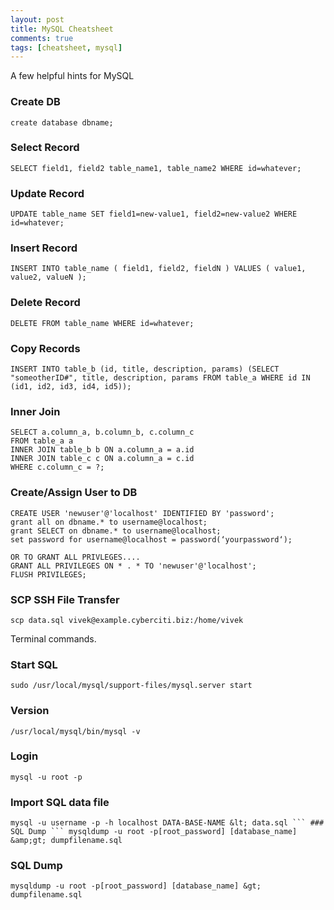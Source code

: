 ```yaml
---
layout: post
title: MySQL Cheatsheet
comments: true
tags: [cheatsheet, mysql]
---
```


A few helpful hints for MySQL

### Create DB

```
create database dbname;
```

### Select Record

```
SELECT field1, field2 table_name1, table_name2 WHERE id=whatever;
```

### Update Record

```
UPDATE table_name SET field1=new-value1, field2=new-value2 WHERE id=whatever;
```

### Insert Record

```
INSERT INTO table_name ( field1, field2, fieldN ) VALUES ( value1, value2, valueN );
```

### Delete Record

```
DELETE FROM table_name WHERE id=whatever;
```

### Copy Records

```
INSERT INTO table_b (id, title, description, params) (SELECT "someotherID#", title, description, params FROM table_a WHERE id IN (id1, id2, id3, id4, id5));
```

### Inner Join

```
SELECT a.column_a, b.column_b, c.column_c 
FROM table_a a 
INNER JOIN table_b b ON a.column_a = a.id 
INNER JOIN table_c c ON a.column_a = c.id 
WHERE c.column_c = ?;
```

### Create/Assign User to DB

```
CREATE USER 'newuser'@'localhost' IDENTIFIED BY 'password';
grant all on dbname.* to username@localhost;
grant SELECT on dbname.* to username@localhost;
set password for username@localhost = password(‘yourpassword‘);

OR TO GRANT ALL PRIVLEGES....
GRANT ALL PRIVILEGES ON * . * TO 'newuser'@'localhost';
FLUSH PRIVILEGES;
```

### SCP SSH File Transfer

```
scp data.sql vivek@example.cyberciti.biz:/home/vivek
```

Terminal commands.

### Start SQL

```
sudo /usr/local/mysql/support-files/mysql.server start
```

### Version

```
/usr/local/mysql/bin/mysql -v
```

### Login

```
mysql -u root -p
```

### Import SQL data file

```
mysql -u username -p -h localhost DATA-BASE-NAME &lt; data.sql ``` ### SQL Dump ``` mysqldump -u root -p[root_password] [database_name] &amp;gt; dumpfilename.sql
```

### SQL Dump

```
mysqldump -u root -p[root_password] [database_name] &gt; dumpfilename.sql
```
